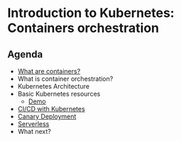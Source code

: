 # Introduction to Kubernetes: Containers orchestration

## Agenda
* [What are containers?](/buildImage/README.md)
* What is container orchestration?
* Kubernetes Architecture
* Basic Kubernetes resources
  * [Demo](/deployment/README.md)
* [CI/CD with Kubernetes](/gitOps/)
* [Canary Deployment](/serviceMesh/)
* [Serverless](/serverLess/)
* What next?


